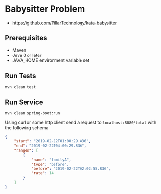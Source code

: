 # Babysitter Problem
- https://github.com/PillarTechnology/kata-babysitter

## Prerequisites
- Maven
- Java 8 or later
- JAVA_HOME environment variable set

## Run Tests
`mvn clean test`

## Run Service
`mvn clean spring-boot:run`

Using curl or some http client send a request to `localhost:8080/total` with the following schema

```json
{
	"start": "2019-02-22T01:00:29.836",
	"end": "2019-02-22T04:00:29.836",
	"ranges": [
		{
			"name": "familyA",
			"type": "before",
			"before": "2019-02-22T02:02:55.836",
			"rate": 14
		}
	]
}
```

